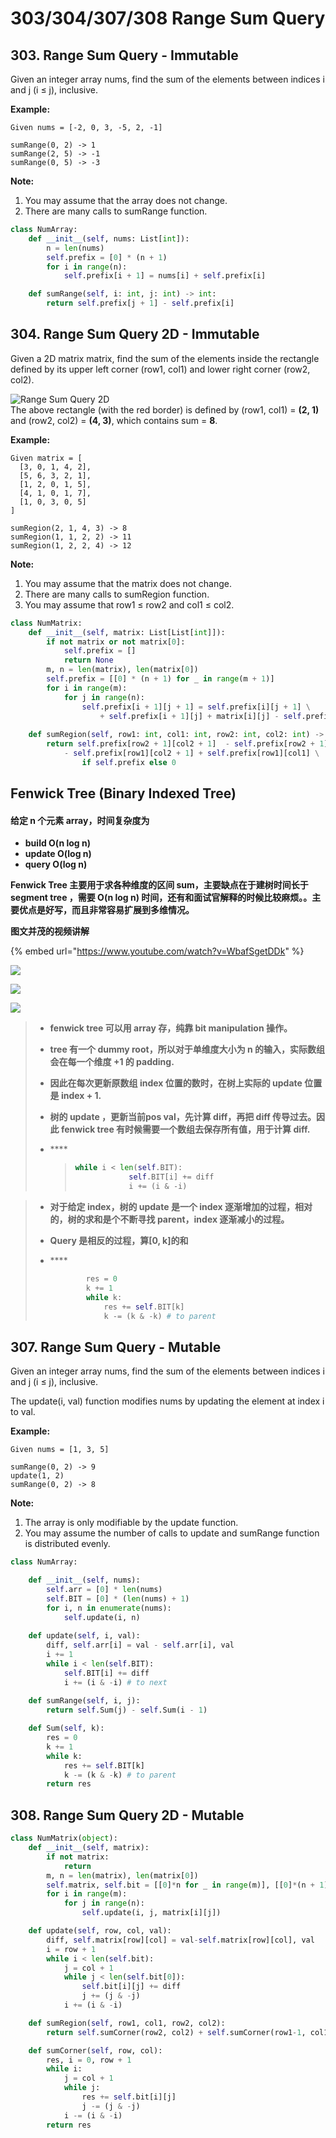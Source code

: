 # 303/304/307/308 Range Sum Query

## 303. Range Sum Query - Immutable

Given an integer array nums, find the sum of the elements between indices i and j \(i ≤ j\), inclusive.

**Example:**  


```text
Given nums = [-2, 0, 3, -5, 2, -1]

sumRange(0, 2) -> 1
sumRange(2, 5) -> -1
sumRange(0, 5) -> -3
```

**Note:**  


1. You may assume that the array does not change.
2. There are many calls to sumRange function.

```python
class NumArray:
    def __init__(self, nums: List[int]):
        n = len(nums)
        self.prefix = [0] * (n + 1)
        for i in range(n):
            self.prefix[i + 1] = nums[i] + self.prefix[i]

    def sumRange(self, i: int, j: int) -> int:
        return self.prefix[j + 1] - self.prefix[i]
```

## 304. Range Sum Query 2D - Immutable

Given a 2D matrix matrix, find the sum of the elements inside the rectangle defined by its upper left corner \(row1, col1\) and lower right corner \(row2, col2\).

![Range Sum Query 2D](https://leetcode.com/static/images/courses/range_sum_query_2d.png)  
The above rectangle \(with the red border\) is defined by \(row1, col1\) = **\(2, 1\)** and \(row2, col2\) = **\(4, 3\)**, which contains sum = **8**.

**Example:**  


```text
Given matrix = [
  [3, 0, 1, 4, 2],
  [5, 6, 3, 2, 1],
  [1, 2, 0, 1, 5],
  [4, 1, 0, 1, 7],
  [1, 0, 3, 0, 5]
]

sumRegion(2, 1, 4, 3) -> 8
sumRegion(1, 1, 2, 2) -> 11
sumRegion(1, 2, 2, 4) -> 12
```

**Note:**  


1. You may assume that the matrix does not change.
2. There are many calls to sumRegion function.
3. You may assume that row1 ≤ row2 and col1 ≤ col2.

```python
class NumMatrix:
    def __init__(self, matrix: List[List[int]]):
        if not matrix or not matrix[0]:
            self.prefix = []
            return None
        m, n = len(matrix), len(matrix[0])
        self.prefix = [[0] * (n + 1) for _ in range(m + 1)]
        for i in range(m):
            for j in range(n):
                self.prefix[i + 1][j + 1] = self.prefix[i][j + 1] \
                    + self.prefix[i + 1][j] + matrix[i][j] - self.prefix[i][j]
                
    def sumRegion(self, row1: int, col1: int, row2: int, col2: int) -> int:
        return self.prefix[row2 + 1][col2 + 1]  - self.prefix[row2 + 1][col1] \
            - self.prefix[row1][col2 + 1] + self.prefix[row1][col1] \
                if self.prefix else 0
```

## Fenwick Tree \(Binary Indexed Tree\)

#### 给定 n 个元素 array，时间复杂度为 <a id="&#x7ED9;&#x5B9A;-n-&#x4E2A;&#x5143;&#x7D20;-array&#xFF0C;&#x65F6;&#x95F4;&#x590D;&#x6742;&#x5EA6;&#x4E3A;"></a>

* **build O\(n log n\)**
* **update O\(log n\)**
* **query O\(log n\)**

**Fenwick Tree 主要用于求各种维度的区间 sum，主要缺点在于建树时间长于 segment tree ，需要 O\(n log n\) 时间，还有和面试官解释的时候比较麻烦。。主要优点是好写，而且非常容易扩展到多维情况。**

**图文并茂的视频讲解**

{% embed url="https://www.youtube.com/watch?v=WbafSgetDDk" %}

![](https://mnmunknown.gitbooks.io/algorithm-notes/fenwick_tree_encode.jpg)

![](https://mnmunknown.gitbooks.io/algorithm-notes/fenwick_tree_pic.jpg)

![](../.gitbook/assets/image%20%2814%29.png)

> * **fenwick tree 可以用 array 存，纯靠 bit manipulation 操作。**
> * **tree 有一个 dummy root，所以对于单维度大小为 n 的输入，实际数组会在每一个维度 +1 的 padding.**
> * **因此在每次更新原数组 index 位置的数时，在树上实际的 update 位置是 index + 1.**
> * **树的 update ，更新当前pos val，先计算 diff，再把 diff 传导过去。因此 fenwick tree 有时候需要一个数组去保存所有值，用于计算 diff.**
> * \*\*\*\*
>
>   > ```python
>   > while i < len(self.BIT):
>   >             self.BIT[i] += diff
>   >             i += (i & -i) 
>   > ```

> * **对于给定 index，树的 update 是一个 index 逐渐增加的过程，相对的，树的求和是个不断寻找 parent，index 逐渐减小的过程。**
> * **Query 是相反的过程，算\[0, k\]的和**
> * \*\*\*\*
>
>   ```python
>           res = 0
>           k += 1
>           while k:
>               res += self.BIT[k]
>               k -= (k & -k) # to parent
>   ```

## 307. Range Sum Query - Mutable

Given an integer array nums, find the sum of the elements between indices i and j \(i ≤ j\), inclusive.

The update\(i, val\) function modifies nums by updating the element at index i to val.

**Example:**

```text
Given nums = [1, 3, 5]

sumRange(0, 2) -> 9
update(1, 2)
sumRange(0, 2) -> 8
```

**Note:**

1. The array is only modifiable by the update function.
2. You may assume the number of calls to update and sumRange function is distributed evenly.

```python
class NumArray:

    def __init__(self, nums):
        self.arr = [0] * len(nums)
        self.BIT = [0] * (len(nums) + 1)
        for i, n in enumerate(nums): 
            self.update(i, n)
        
    def update(self, i, val):
        diff, self.arr[i] = val - self.arr[i], val
        i += 1
        while i < len(self.BIT):
            self.BIT[i] += diff
            i += (i & -i) # to next
            
    def sumRange(self, i, j):
        return self.Sum(j) - self.Sum(i - 1)

    def Sum(self, k):
        res = 0
        k += 1
        while k:
            res += self.BIT[k]
            k -= (k & -k) # to parent
        return res
```

## 308. Range Sum Query 2D - Mutable

```python
class NumMatrix(object):
    def __init__(self, matrix):
        if not matrix:
            return
        m, n = len(matrix), len(matrix[0])
        self.matrix, self.bit = [[0]*n for _ in range(m)], [[0]*(n + 1) for _ in range(m + 1)]
        for i in range(m):
            for j in range(n):
                self.update(i, j, matrix[i][j])

    def update(self, row, col, val):
        diff, self.matrix[row][col] = val-self.matrix[row][col], val
        i = row + 1
        while i < len(self.bit):
            j = col + 1
            while j < len(self.bit[0]):
                self.bit[i][j] += diff
                j += (j & -j)
            i += (i & -i)

    def sumRegion(self, row1, col1, row2, col2):
        return self.sumCorner(row2, col2) + self.sumCorner(row1-1, col1-1) - self.sumCorner(row1-1, col2) - self.sumCorner(row2, col1-1)

    def sumCorner(self, row, col):
        res, i = 0, row + 1
        while i:
            j = col + 1
            while j:
                res += self.bit[i][j]
                j -= (j & -j)
            i -= (i & -i)
        return res
```

